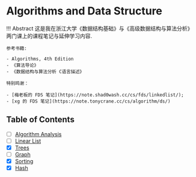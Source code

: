 # Algorithms and Data Structure

!!! Abstract
    这是我在浙江大学《数据结构基础》与《高级数据结构与算法分析》两门课上的课程笔记与延伸学习内容.

    参考书籍:

    - Algorithms, 4th Edition
    - 《算法导论》
    - 《数据结构与算法分析 C语言描述》

    特别鸣谢：

    - [梅老板的 FDS 笔记](https://note.shad0wash.cc/cs/fds/linkedlist/);
    - [xg 的 FDS 笔记](https://note.tonycrane.cc/cs/algorithm/ds/)

## Table of Contents

- [ ] [Algorithm Analysis](./01%20Algorithm%20Analysis.md)
- [ ] [Linear List](./02%20Linear%20List.md)
- [x] [Trees](./03%20Trees.md)
- [ ] [Graph](./04%20Graph.md)
- [x] [Sorting](./05%20Sorting.md)
- [x] [Hash](./06%20Hash.md)
